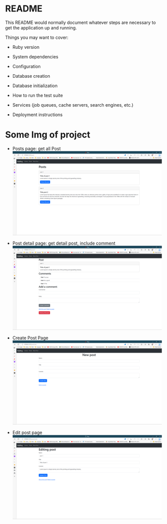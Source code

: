 # README

This README would normally document whatever steps are necessary to get the
application up and running.

Things you may want to cover:

* Ruby version

* System dependencies

* Configuration

* Database creation

* Database initialization

* How to run the test suite

* Services (job queues, cache servers, search engines, etc.)

* Deployment instructions

# Some Img of project
*  Posts page: get all Post
![All Post](./temp/posts.png)

* Post detail page: get detail post, include comment
![Detail Post](./temp/post_detail.png)

* Create Post Page 
![Create Post](./temp/create_post.png)

* Edit post page
![Edit Post](./temp/edit_post.png)
